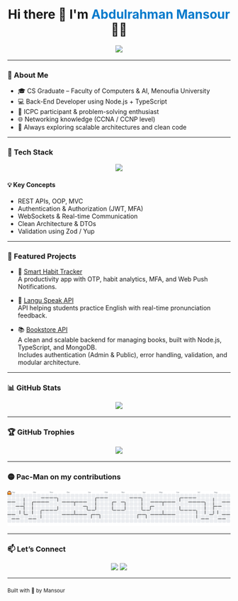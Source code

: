 <h1 align="center">
  Hi there 👋 I'm <span style="color:#007acc">Abdulrahman Mansour </span> 👨‍💻
</h1>

<p align="center">
  <img src="https://readme-typing-svg.herokuapp.com?font=Fira+Code&duration=2500&pause=1000&color=00F7FF&center=true&vCenter=true&width=400&lines=Back-End+Developer;Problem+Solver;Clean+Code+Advocate;Always+Learning..." />
</p>

---

### 🧠 About Me

- 🎓 CS Graduate – Faculty of Computers & AI, Menoufia University  
- 💻 Back-End Developer using Node.js + TypeScript  
- 🎯 ICPC participant & problem-solving enthusiast  
- 🌐 Networking knowledge (CCNA / CCNP level)  
- 💬 Always exploring scalable architectures and clean code

---

### 🔧 Tech Stack

<p align="center">
  <img src="https://skillicons.dev/icons?i=ts,nodejs,js,py,cpp,java,mongodb,express,git,github,postman,docker" />
</p>

#### 💡 Key Concepts
- REST APIs, OOP, MVC  
- Authentication & Authorization (JWT, MFA)  
- WebSockets & Real-time Communication  
- Clean Architecture & DTOs  
- Validation using Zod / Yup

---

### 🚀 Featured Projects

- 🌸 [Smart Habit Tracker](https://github.com/Abdelrhman989/smart-habit-tracker)  
  A productivity app with OTP, habit analytics, MFA, and Web Push Notifications.

- 🎤 [Langu Speak API](https://github.com/AhmedMahmoud929/langu-speak-api)  
  API helping students practice English with real-time pronunciation feedback.

- 📚 [Bookstore API](https://github.com/Abdelrhman989/bookstore-api)  
  A clean and scalable backend for managing books, built with Node.js, TypeScript, and MongoDB.  
  Includes authentication (Admin & Public), error handling, validation, and modular architecture.

---

### 📊 GitHub Stats

<p align="center">
  <img src="https://github-readme-stats.vercel.app/api?username=Abdelrhman989&show_icons=true&theme=tokyonight&hide_title=true" width="60%" />
</p>

---

### 🏆 GitHub Trophies

<p align="center">
  <img src="https://github-profile-trophy.vercel.app/?username=Abdelrhman989&theme=darkhub&no-frame=true&column=7" />
</p>

---

### 🟡 Pac-Man on my contributions

<picture>
  <source media="(prefers-color-scheme: dark)" srcset="https://raw.githubusercontent.com/Abdelrhman989/Abdelrhman989/output/pacman-contribution-graph-dark.svg">
  <source media="(prefers-color-scheme: light)" srcset="https://raw.githubusercontent.com/Abdelrhman989/Abdelrhman989/output/pacman-contribution-graph.svg">
  <img alt="pacman contribution graph" src="https://raw.githubusercontent.com/Abdelrhman989/Abdelrhman989/output/pacman-contribution-graph.svg">
</picture>



---

### 📫 Let’s Connect

<p align="center">
  <a href="https://www.linkedin.com/in/abdelrhman-mansour-0ba40a23a/"><img src="https://img.shields.io/badge/LinkedIn-blue?style=flat&logo=linkedin" /></a>
  <a href="mailto:abdelrhman989@gmail.com"><img src="https://img.shields.io/badge/Gmail-D14836?style=flat&logo=gmail&logoColor=white" /></a>
</p>

---

<sub align="center">Built with 💙 by Mansour</sub>


